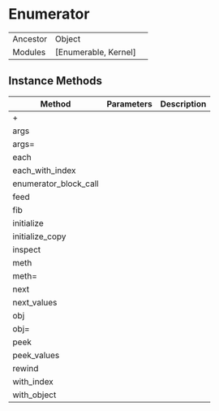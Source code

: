 # Enumerator
|  |  |  |
| --- | --- | --- |
| Ancestor | Object |
| Modules | [Enumerable, Kernel] |


## Instance Methods

| Method | Parameters | Description |
| --- | --- | --- |
| + |  |  |
| args |  |  |
| args= |  |  |
| each |  |  |
| each_with_index |  |  |
| enumerator_block_call |  |  |
| feed |  |  |
| fib |  |  |
| initialize |  |  |
| initialize_copy |  |  |
| inspect |  |  |
| meth |  |  |
| meth= |  |  |
| next |  |  |
| next_values |  |  |
| obj |  |  |
| obj= |  |  |
| peek |  |  |
| peek_values |  |  |
| rewind |  |  |
| with_index |  |  |
| with_object |  |  |
